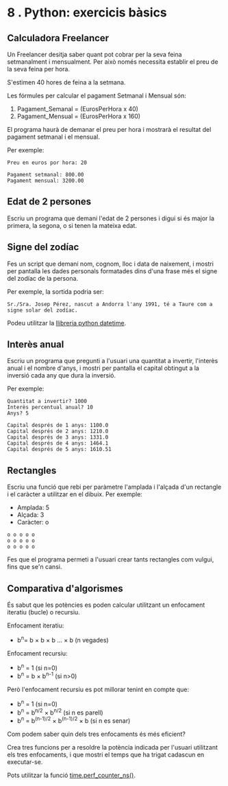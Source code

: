 8 . Python: exercicis bàsics
==========================

Calculadora Freelancer
----------------------
Un Freelancer desitja saber quant pot cobrar per la seva feina setmanalment i mensualment. Per això només necessita establir el preu de la seva feina per hora.

S'estimen 40 hores de feina a la setmana.

Les fórmules per calcular el pagament Setmanal i Mensual són:

1. Pagament_Semanal = (EurosPerHora x 40)
2. Pagament_Mensual = (EurosPerHora x 160)

El programa haurà de demanar el preu per hora i mostrarà el resultat del pagament setmanal i el mensual.

Per exemple:
```
Preu en euros por hora: 20

Pagament setmanal: 800.00
Pagament mensual: 3200.00
```

Edat de 2 persones
-----------------

Escriu un programa que demani l'edat de 2 persones i digui si és major la primera, la segona, o si tenen la mateixa edat.


Signe del zodíac
----------------

Fes un script que demani nom, cognom, lloc i data de naixement, i
    mostri per pantalla les dades personals formatades dins d'una frase
    més el signe del zodíac de la persona.

Per exemple, la sortida podria ser:
```
Sr./Sra. Josep Pérez, nascut a Andorra l'any 1991, té a Taure com a signe solar del zodíac.
```

Podeu utilitzar la [llibreria python datetime](https://docs.python.org/3/library/datetime.html#datetime-objects).


Interès anual
--------------

Escriu un programa que pregunti a l'usuari una quantitat a invertir, l'interès anual i el nombre d'anys, i mostri per pantalla el capital obtingut a la inversió cada any que dura la inversió.

Per exemple:
```
Quantitat a invertir? 1000
Interès percentual anual? 10
Anys? 5

Capital després de 1 anys: 1100.0
Capital després de 2 anys: 1210.0
Capital després de 3 anys: 1331.0
Capital després de 4 anys: 1464.1
Capital després de 5 anys: 1610.51
```

Rectangles
----------
Escriu una funció que rebi per paràmetre l'amplada i l'alçada d'un rectangle i el caràcter a utilitzar en el dibuix. Per exemple:

- Amplada: 5
- Alçada: 3
- Caràcter: o
```
o o o o o
o o o o o
o o o o o
```

Fes que el programa permeti a l'usuari crear tants rectangles com vulgui, fins que se'n cansi.


Comparativa d'algorismes
------------------------
És sabut que les potències es poden calcular utilitzant un enfocament iteratiu (bucle) o recursiu.

Enfocament iteratiu:

* b<sup>n</sup>= b × b × b ... × b (n vegades)


Enfocament recursiu:

* b<sup>n</sup> = 1 (si n=0)
* b<sup>n</sup> = b × b<sup>n-1</sup> (si n>0)

Però l'enfocament recursiu es pot millorar tenint en compte que:

* b<sup>n</sup> = 1 (si n=0)
* b<sup>n</sup> = b<sup>n/2</sup> × b<sup>n/2</sup> (si n es parell)
* b<sup>n</sup> = b<sup>(n-1)/2</sup> × b<sup>(n-1)/2</sup> × b (si n es senar)


Com podem saber quin dels tres enfocaments és més eficient?

Crea tres funcions per a resoldre la potència indicada per l'usuari utilitzant els tres enfocaments, i que mostri el temps que ha trigat cadascun en executar-se.

Pots utilitzar la funció [time.perf_counter_ns()](https://docs.python.org/3/library/time.html#time.perf_counter_ns).

